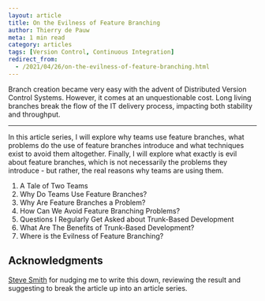 ```yaml
---
layout: article
title: On the Evilness of Feature Branching
author: Thierry de Pauw
meta: 1 min read
category: articles
tags: [Version Control, Continuous Integration]
redirect_from:
  - /2021/04/26/on-the-evilness-of-feature-branching.html
---
```


Branch creation became very easy with the advent of Distributed Version Control
Systems. However, it comes at an unquestionable cost. Long living branches break
the flow of the IT delivery process, impacting both stability and throughput.

---

In this article series, I will explore why teams use feature branches, what
problems do the use of feature branches introduce and what techniques exist to
avoid them altogether. Finally, I will explore what exactly is evil about
feature branches, which is not necessarily the problems they introduce - but
rather, the real reasons why teams are using them.

1. A Tale of Two Teams
2. Why Do Teams Use Feature Branches?
3. Why Are Feature Branches a Problem?
4. How Can We Avoid Feature Branching Problems?
5. Questions I Regularly Get Asked about Trunk-Based Development
6. What Are The Benefits of Trunk-Based Development?
7. Where is the Evilness of Feature Branching?

## Acknowledgments

[Steve Smith](https://twitter.com/SteveSmith_Tech) for nudging me to write this
down, reviewing the result and suggesting to break the article up into an
article series.
